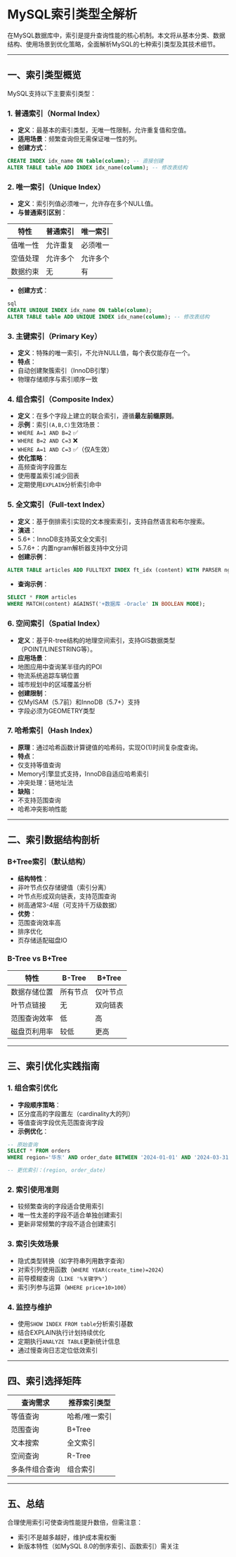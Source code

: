# MySQL索引类型全解析
在MySQL数据库中，索引是提升查询性能的核心机制。本文将从基本分类、数据结构、使用场景到优化策略，全面解析MySQL的七种索引类型及其技术细节。

---

## 一、索引类型概览
MySQL支持以下主要索引类型：

### 1. 普通索引（Normal Index）
- **定义**：最基本的索引类型，无唯一性限制，允许重复值和空值。
- **适用场景**：频繁查询但无需保证唯一性的列。
- **创建方式**：
```sql
CREATE INDEX idx_name ON table(column); -- 直接创建
ALTER TABLE table ADD INDEX idx_name(column); -- 修改表结构
```

### 2. 唯一索引（Unique Index）
- **定义**：索引列值必须唯一，允许存在多个NULL值。
- **与普通索引区别**：

| 特性         | 普通索引 | 唯一索引 |
|--------------|----------|----------|
| 值唯一性     | 允许重复 | 必须唯一 |
| 空值处理     | 允许多个 | 允许多个 |
| 数据约束     | 无       | 有       |

- **创建方式**：
```sql
sql
CREATE UNIQUE INDEX idx_name ON table(column);
ALTER TABLE table ADD UNIQUE INDEX idx_name(column); -- 修改表结构
```

### 3. 主键索引（Primary Key）
- **定义**：特殊的唯一索引，不允许NULL值，每个表仅能存在一个。
- **特点**：
- 自动创建聚簇索引（InnoDB引擎）
- 物理存储顺序与索引顺序一致

### 4. 组合索引（Composite Index）
- **定义**：在多个字段上建立的联合索引，遵循**最左前缀原则**。
- **示例**：索引`(A,B,C)`生效场景：
- `WHERE A=1 AND B=2` ✅  
- `WHERE B=2 AND C=3` ❌  
- `WHERE A=1 AND C=3` ✅（仅A生效）
- **优化策略**：
- 高频查询字段置左
- 使用覆盖索引减少回表
- 定期使用`EXPLAIN`分析索引命中

### 5. 全文索引（Full-text Index）
- **定义**：基于倒排索引实现的文本搜索索引，支持自然语言和布尔搜索。
- **演进**：
- 5.6+：InnoDB支持英文全文索引
- 5.7.6+：内置ngram解析器支持中文分词
- **创建示例**：

```sql
ALTER TABLE articles ADD FULLTEXT INDEX ft_idx (content) WITH PARSER ngram;
```
- **查询示例**：
```sql
SELECT * FROM articles
WHERE MATCH(content) AGAINST('+数据库 -Oracle' IN BOOLEAN MODE);
```

### 6. 空间索引（Spatial Index）
- **定义**：基于R-tree结构的地理空间索引，支持GIS数据类型（POINT/LINESTRING等）。
- **应用场景**：
- 地图应用中查询某半径内的POI
- 物流系统追踪车辆位置
- 城市规划中的区域覆盖分析
- **创建限制**：
- 仅MyISAM（5.7前）和InnoDB（5.7+）支持
- 字段必须为GEOMETRY类型

### 7. 哈希索引（Hash Index）
- **原理**：通过哈希函数计算键值的哈希码，实现O(1)时间复杂度查询。
- **特点**：
- 仅支持等值查询
- Memory引擎显式支持，InnoDB自适应哈希索引
- 冲突处理：链地址法
- **缺陷**：
- 不支持范围查询
- 哈希冲突影响性能

---

## 二、索引数据结构剖析

### B+Tree索引（默认结构）
- **结构特性**：
- 非叶节点仅存储键值（索引分离）
- 叶节点形成双向链表，支持范围查询
- 树高通常3-4层（可支持千万级数据）
- **优势**：
- 范围查询效率高
- 排序优化
- 页存储适配磁盘IO

### B-Tree vs B+Tree
| 特性                | B-Tree         | B+Tree          |
|---------------------|----------------|-----------------|
| 数据存储位置        | 所有节点       | 仅叶节点        |
| 叶节点链接          | 无             | 双向链表        |
| 范围查询效率        | 低             | 高              |
| 磁盘页利用率        | 较低           | 更高            |


---

## 三、索引优化实践指南

### 1. 组合索引优化
- **字段顺序策略**：
- 区分度高的字段置左（cardinality大的列）
- 等值查询字段优先范围查询字段
- **示例优化**：
```sql
-- 原始查询
SELECT * FROM orders
WHERE region='华东' AND order_date BETWEEN '2024-01-01' AND '2024-03-31';

-- 更优索引：(region, order_date)
```

### 2. 索引使用准则
- 较频繁查询的字段适合使用索引
- 唯一性太差的字段不适合单独创建索引
- 更新非常频繁的字段不适合创建索引

### 3. 索引失效场景
- 隐式类型转换（如字符串列用数字查询）
- 对索引列使用函数（`WHERE YEAR(create_time)=2024`）
- 前导模糊查询（`LIKE '%关键字%'`）
- 索引列参与运算（`WHERE price+10>100`）

### 4. 监控与维护
- 使用`SHOW INDEX FROM table`分析索引基数
- 结合EXPLAIN执行计划持续优化
- 定期执行`ANALYZE TABLE`更新统计信息
- 通过慢查询日志定位低效索引

---

## 四、索引选择矩阵
| 查询需求          | 推荐索引类型       |
|-------------------|--------------------|
| 等值查询          | 哈希/唯一索引      |
| 范围查询          | B+Tree             |
| 文本搜索          | 全文索引           |
| 空间查询          | R-Tree             |
| 多条件组合查询    | 组合索引           |

---

## 五、总结
合理使用索引可使查询性能提升数倍，但需注意：
- 索引不是越多越好，维护成本需权衡
- 新版本特性（如MySQL 8.0的倒序索引、函数索引）需关注

